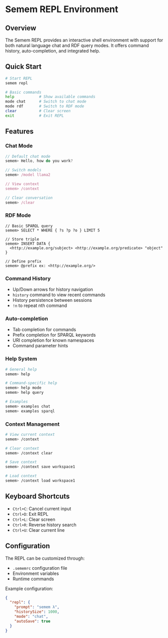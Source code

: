# Semem REPL Environment

## Overview
The Semem REPL provides an interactive shell environment with support for both natural language chat and RDF query modes. It offers command history, auto-completion, and integrated help.

## Quick Start
```bash
# Start REPL
semem repl

# Basic commands
help           # Show available commands
mode chat      # Switch to chat mode
mode rdf       # Switch to RDF mode
clear          # Clear screen
exit           # Exit REPL
```

## Features

### Chat Mode
```javascript
// Default chat mode
semem> Hello, how do you work?

// Switch models
semem> /model llama2

// View context
semem> /context

// Clear conversation
semem> /clear
```

### RDF Mode
```sparql
// Basic SPARQL query
semem> SELECT * WHERE { ?s ?p ?o } LIMIT 5

// Store triple
semem> INSERT DATA { 
  <http://example.org/subject> <http://example.org/predicate> "object" 
}

// Define prefix
semem> @prefix ex: <http://example.org/>
```

### Command History
- Up/Down arrows for history navigation
- `history` command to view recent commands
- History persistence between sessions
- `!n` to repeat nth command

### Auto-completion
- Tab completion for commands
- Prefix completion for SPARQL keywords
- URI completion for known namespaces
- Command parameter hints

### Help System
```bash
# General help
semem> help

# Command-specific help
semem> help mode
semem> help query

# Examples
semem> examples chat
semem> examples sparql
```

### Context Management
```bash
# View current context
semem> /context

# Clear context
semem> /context clear

# Save context
semem> /context save workspace1

# Load context
semem> /context load workspace1
```

## Keyboard Shortcuts
- `Ctrl+C`: Cancel current input
- `Ctrl+D`: Exit REPL
- `Ctrl+L`: Clear screen
- `Ctrl+R`: Reverse history search
- `Ctrl+U`: Clear current line

## Configuration
The REPL can be customized through:
- `.sememrc` configuration file
- Environment variables
- Runtime commands

Example configuration:
```json
{
  "repl": {
    "prompt": "semem λ",
    "historySize": 1000,
    "mode": "chat",
    "autoSave": true
  }
}
```